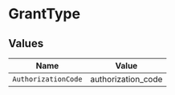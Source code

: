 # GrantType


## Values

| Name                | Value               |
| ------------------- | ------------------- |
| `AuthorizationCode` | authorization_code  |